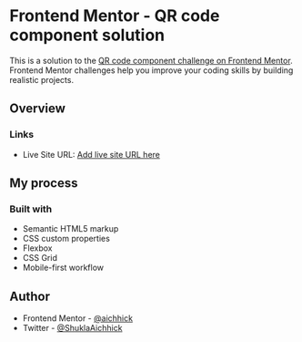 # Frontend Mentor - QR code component solution

This is a solution to the [QR code component challenge on Frontend Mentor](https://www.frontendmentor.io/challenges/qr-code-component-iux_sIO_H). Frontend Mentor challenges help you improve your coding skills by building realistic projects. 

## Overview


### Links
- Live Site URL: [Add live site URL here](https://aichhick.github.io/order-summary/)

## My process

### Built with

- Semantic HTML5 markup
- CSS custom properties
- Flexbox
- CSS Grid
- Mobile-first workflow

## Author
- Frontend Mentor - [@aichhick](https://www.frontendmentor.io/profile/yourusername)
- Twitter - [@ShuklaAichhick](https://www.twitter.com/ShuklaAichhick)